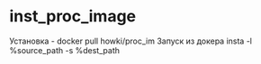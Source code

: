 # inst_proc_image
Установка - docker pull howki/proc_im
Запуск из докера insta -l %source_path -s %dest_path
